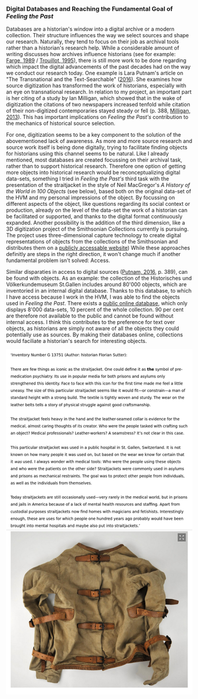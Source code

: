 ### Digital Databases and Reaching the Fundamental Goal of ***Feeling the Past***

Databases are a historian's window into a digital archive or a modern collection. Their structure influences the way we select sources and shape our research. Naturally, they tend to focus on their job as archival tools rather than a historian's research help. While a considerable amount of writing discusses how archives influence historians (see for example: [Farge, 1989](bibliography.md#farge-1989) / [Trouillot, 1995](bibliography.md#trouillot-1995)), there is still more work to be done regarding which impact the digital advancements of the past decades had on the way we conduct our research today. One example is Lara Putnam's article on "The Transnational and the Text-Searchable" ([2016](bibliography.md#putnam-2016)). She examines how source digitization has transformed the work of historians, especially with an eye on transnational research. In relation to my project, an important part is her citing of a study by Ian Milligan, which showed that in the wake of digitization the citations of two newspapers increased tenfold while citation of their non-digitized contemporaries stayed steady or fell (p. 388, [Milligan, 2013](bibliography.md#milligan-2013)). This has important implications on *Feeling the Past's* contribution to the mechanics of historical source selection.

For one, digitization seems to be a key component to the solution of the abovementioned lack of awareness. As more and more source research and source work itself is being done digitally, trying to facilitate finding objects for historians using this channel seems to be natural. Like I already mentioned, most databases are created focussing on their archival task, rather than to support historical research. Therefore one option of getting more objects into historical research would be reconceptualizing digital data-sets, something I tried in *Feeling the Past's* third task with the presentation of the straitjacket in the style of Neil MacGregor's *A History of the World in 100 Objects* (see below), based both on the original data-set of the HVM and my personal impressions of the object. By focussing on different aspects of the object, like questions regarding its social context or production, already on the level of the data-set the work of a historian can be facilitated or supported, and thanks to the digital format continuously expanded. Another possibility is the addition of the third dimension, like a 3D digitization project of the Smithsonian Collections currently is pursuing. The project uses three-dimensional capture technology to create digital representations of objects from the collections of the Smithsonian and distributes them on a [publicly accessable website](https://3d.si.edu/)) While these approaches definitly are steps in the right direction, it won't change much if another fundamental problem isn't solved: Access.

Similar disparaties in access to digital sources ([Putnam, 2016](bibliography.md#putnam-2016), p. 389), can be found with objects. As an example: the collection of the Historisches und Völkerkundemuseum St.Gallen includes around 80'000 objects, which are inventoried in an internal digital database. Thanks to this database, to which I have access because I work in the HVM, I was able to find the objects used in *Feeling the Past*. There exists a [public online database](http://www.online-collection.ch/), which only displays 8'000 data-sets, 10 percent of the whole collection. 90 per cent are therefore not available to the public and cannot be found without internal access. I think this contributes to the preference for text over objects, as historians are simply not aware of all the objects they could potentially use as sources. By making their databases online, collections would faciliate a historian's search for interesting objects.

![Straitjacket in *Feeling the Past*](img/straitjacket.png)